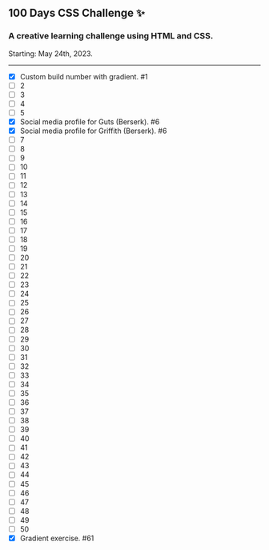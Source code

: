 ## 100 Days CSS Challenge ✨

### A creative learning challenge using HTML and CSS.
Starting: May 24th, 2023. 

------------------

- [x] Custom build number with gradient. #1
- [ ] 2
- [ ] 3
- [ ] 4
- [ ] 5
- [x] Social media profile for Guts (Berserk). #6
- [x] Social media profile for Griffith (Berserk). #6
- [ ] 7
- [ ] 8
- [ ] 9
- [ ] 10
- [ ] 11
- [ ] 12
- [ ] 13
- [ ] 14
- [ ] 15
- [ ] 16
- [ ] 17
- [ ] 18
- [ ] 19
- [ ] 20
- [ ] 21
- [ ] 22
- [ ] 23
- [ ] 24
- [ ] 25
- [ ] 26
- [ ] 27
- [ ] 28
- [ ] 29
- [ ] 30
- [ ] 31
- [ ] 32
- [ ] 33
- [ ] 34
- [ ] 35
- [ ] 36
- [ ] 37
- [ ] 38
- [ ] 39
- [ ] 40
- [ ] 41
- [ ] 42
- [ ] 43
- [ ] 44
- [ ] 45
- [ ] 46
- [ ] 47
- [ ] 48
- [ ] 49
- [ ] 50
- [x] Gradient exercise. #61
